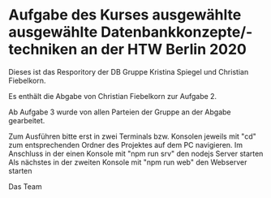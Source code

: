# Aufgabe des Kurses ausgewählte ausgewählte Datenbankkonzepte/-techniken an der HTW Berlin 2020


Dieses ist das Resporitory der DB Gruppe Kristina Spiegel und Christian Fiebelkorn.

Es enthält die Abgabe von Christian Fiebelkorn zur Aufgabe 2.

Ab Aufgabe 3 wurde von allen Parteien der Gruppe an der Abgabe gearbeitet.

Zum Ausführen bitte erst in zwei Terminals bzw. Konsolen jeweils mit "cd" zum entsprechenden Ordner 
des Projektes auf dem PC navigieren.
Im Anschluss in der einen Konsole mit "npm run srv" den nodejs Server starten
Als nächstes in der zweiten Konsole mit "npm run web" den Webserver starten


Das Team

